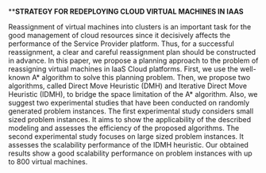 ****STRATEGY FOR REDEPLOYING CLOUD VIRTUAL MACHINES IN IAAS**

Reassignment of virtual machines into clusters is an important task for the good management of cloud resources since it decisively affects the performance of the Service Provider platform. Thus, for a successful reassignment, a clear and careful reassignment plan should be constructed in advance. In this paper, we propose a planning approach to the problem of reassigning virtual machines in IaaS Cloud platforms. First, we use the well-known A* algorithm to solve this planning problem. Then, we propose two algorithms, called Direct Move Heuristic (DMH) and Iterative Direct Move Heuristic (IDMH), to bridge the space limitation of the A* algorithm. Also, we suggest two experimental studies that have been conducted on randomly generated problem instances. The first experimental study considers small sized problem instances. It aims to show the applicability of the described modeling and assesses the efficiency of the proposed algorithms. The second experimental study focuses on large sized problem instances. It assesses the scalability performance of the IDMH heuristic. Our obtained results show a good scalability performance on problem instances with up to 800 virtual machines.

